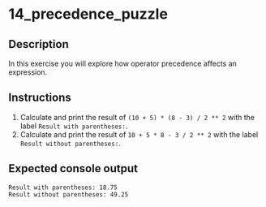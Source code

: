 # 14_precedence_puzzle

## Description
In this exercise you will explore how operator precedence affects an expression.

## Instructions 
1. Calculate and print the result of `(10 + 5) * (8 - 3) / 2 ** 2` with the label `Result with parentheses:`.  
2. Calculate and print the result of `10 + 5 * 8 - 3 / 2 ** 2` with the label `Result without parentheses:`.

## Expected console output
```text
Result with parentheses: 18.75  
Result without parentheses: 49.25
```

